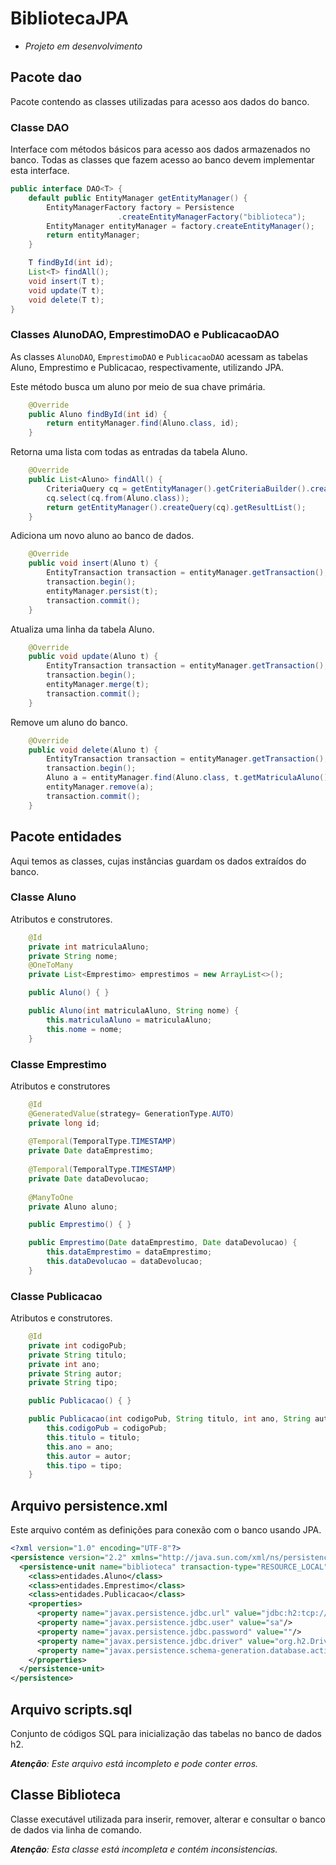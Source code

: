 # BibliotecaJPA

* _Projeto em desenvolvimento_

## Pacote dao

Pacote contendo as classes utilizadas para acesso aos dados do banco.

### Classe DAO

Interface com métodos básicos para acesso aos dados armazenados no banco. Todas as classes que fazem acesso ao banco devem implementar esta interface.

```java
public interface DAO<T> {
    default public EntityManager getEntityManager() {
        EntityManagerFactory factory = Persistence
                        .createEntityManagerFactory("biblioteca");
        EntityManager entityManager = factory.createEntityManager();
        return entityManager;
    }

    T findById(int id);
    List<T> findAll();
    void insert(T t);
    void update(T t);
    void delete(T t);
}
```

### Classes AlunoDAO, EmprestimoDAO e PublicacaoDAO

As classes `AlunoDAO`, `EmprestimoDAO` e `PublicacaoDAO` acessam as tabelas Aluno, Emprestimo e Publicacao, respectivamente, utilizando JPA.


Este método busca um aluno por meio de sua chave primária.

```java
    @Override
    public Aluno findById(int id) {
        return entityManager.find(Aluno.class, id);
    }
```

Retorna uma lista com todas as entradas da tabela Aluno.

```java
    @Override
    public List<Aluno> findAll() {
        CriteriaQuery cq = getEntityManager().getCriteriaBuilder().createQuery();
        cq.select(cq.from(Aluno.class));
        return getEntityManager().createQuery(cq).getResultList();
    }
```

Adiciona um novo aluno ao banco de dados.

```java
    @Override
    public void insert(Aluno t) {
        EntityTransaction transaction = entityManager.getTransaction();
        transaction.begin();
        entityManager.persist(t);
        transaction.commit();
    }
```

Atualiza uma linha da tabela Aluno.

```java
    @Override
    public void update(Aluno t) {
        EntityTransaction transaction = entityManager.getTransaction();
        transaction.begin();
        entityManager.merge(t);
        transaction.commit();
    }
```

Remove um aluno do banco.

```java
    @Override
    public void delete(Aluno t) {
        EntityTransaction transaction = entityManager.getTransaction();
        transaction.begin();
        Aluno a = entityManager.find(Aluno.class, t.getMatriculaAluno());
        entityManager.remove(a);
        transaction.commit();
    }
```

## Pacote entidades

Aqui temos as classes, cujas instâncias guardam os dados extraídos do banco.

### Classe Aluno

Atributos e construtores.

```java
    @Id
    private int matriculaAluno;
    private String nome;
    @OneToMany
    private List<Emprestimo> emprestimos = new ArrayList<>();

    public Aluno() { }

    public Aluno(int matriculaAluno, String nome) {
        this.matriculaAluno = matriculaAluno;
        this.nome = nome;
    }
```

### Classe Emprestimo

Atributos e construtores

```java
    @Id
    @GeneratedValue(strategy= GenerationType.AUTO)
    private long id;
    
    @Temporal(TemporalType.TIMESTAMP)
    private Date dataEmprestimo;
    
    @Temporal(TemporalType.TIMESTAMP)
    private Date dataDevolucao;
    
    @ManyToOne
    private Aluno aluno;

    public Emprestimo() { }

    public Emprestimo(Date dataEmprestimo, Date dataDevolucao) {
        this.dataEmprestimo = dataEmprestimo;
        this.dataDevolucao = dataDevolucao;
    }
```

### Classe Publicacao

Atributos e construtores.


```java
    @Id
    private int codigoPub;
    private String titulo;
    private int ano;
    private String autor;
    private String tipo;

    public Publicacao() { }

    public Publicacao(int codigoPub, String titulo, int ano, String autor, String tipo) {
        this.codigoPub = codigoPub;
        this.titulo = titulo;
        this.ano = ano;
        this.autor = autor;
        this.tipo = tipo;
    }
```

## Arquivo persistence.xml

Este arquivo contém as definições para conexão com o banco usando JPA.

```xml
<?xml version="1.0" encoding="UTF-8"?>
<persistence version="2.2" xmlns="http://java.sun.com/xml/ns/persistence" xmlns:xsi="http://www.w3.org/2001/XMLSchema-instance" xsi:schemaLocation="http://xmlns.jcp.org/xml/ns/persistence http://xmlns.jcp.org/xml/ns/persistence/persistence_2_2.xsd">
  <persistence-unit name="biblioteca" transaction-type="RESOURCE_LOCAL">
    <class>entidades.Aluno</class>
    <class>entidades.Emprestimo</class>
    <class>entidades.Publicacao</class>
    <properties>
      <property name="javax.persistence.jdbc.url" value="jdbc:h2:tcp://localhost/~/biblioteca"/>
      <property name="javax.persistence.jdbc.user" value="sa"/>
      <property name="javax.persistence.jdbc.password" value=""/>
      <property name="javax.persistence.jdbc.driver" value="org.h2.Driver"/>
      <property name="javax.persistence.schema-generation.database.action" value="create"/>
    </properties>
  </persistence-unit>
</persistence>
```

## Arquivo scripts.sql

Conjunto de códigos SQL para inicialização das tabelas no banco de dados h2.

_**Atenção**: Este arquivo está incompleto e pode conter erros._

## Classe Biblioteca

Classe executável utilizada para inserir, remover, alterar e consultar o banco de dados via linha de comando.

_**Atenção**: Esta classe está incompleta e contém inconsistencias._
